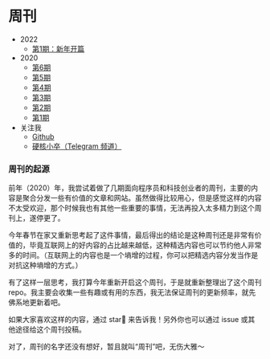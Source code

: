 
# 周刊

-  2022
    -  [第1期：新年开篇](https://github.com/jacksonwuu/weekly/blob/main/2022/第1期：新年开篇.md)
-  2020
    -  [第6期](https://github.com/jacksonwuu/weekly/blob/main/2020/第6期.md)
    -  [第5期](https://github.com/jacksonwuu/weekly/blob/main/2020/第5期.md)
    -  [第4期](https://github.com/jacksonwuu/weekly/blob/main/2020/第4期.md)
    -  [第3期](https://github.com/jacksonwuu/weekly/blob/main/2020/第3期.md)
    -  [第2期](https://github.com/jacksonwuu/weekly/blob/main/2020/第2期.md)
    -  [第1期](https://github.com/jacksonwuu/weekly/blob/main/2020/第1期.md)
-  关注我
    -  [Github](https://github.com/jacksonwuu)
    -  [硬核小卒（Telegram 频道）](https://t.me/yinghexiaozu)

### 周刊的起源

前年（2020）年，我尝试着做了几期面向程序员和科技创业者的周刊，主要的内容是聚合分发一些有价值的文章和网站。虽然做得比较用心，但是感觉这样的内容不太受欢迎，那个时候我也有其他一些重要的事情，无法再投入太多精力到这个周刊上，遂停更了。

今年春节在家又重新思考起了这件事情，最后得出的结论是这种周刊还是非常有价值的，毕竟互联网上的好内容的占比越来越低，这种精选内容也可以节约他人非常多的时间。（互联网上的内容也是一个墒增的过程，你可以把精选内容分发当作是对抗这种墒增的方式。）

有了这样一层思考，我打算今年重新开启这个周刊，于是就重新整理出了这个周刊 repo。我主要会收集一些有趣或有用的东西，我无法保证周刊的更新频率，就先佛系地更新着吧。

如果大家喜欢这样的内容，通过 star🌟 来告诉我！另外你也可以通过 issue 或其他途径给这个周刊投稿。

对了，周刊的名字还没有想好，暂且就叫“周刊”吧，无伤大雅～
